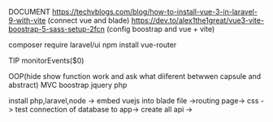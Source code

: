 DOCUMENT
https://techvblogs.com/blog/how-to-install-vue-3-in-laravel-9-with-vite (connect vue and blade)
https://dev.to/alex1the1great/vue3-vite-boostrap-5-sass-setup-2fcn (config boostrap and vue + vite)


composer require laravel/ui
npm install vue-router

TIP
monitorEvents($0)

OOP(hide show function work and ask what diiferent betwwen capsule and abstract)
MVC
boostrap
jquery
php

install php,laravel,node -> embed vuejs into blade file ->routing page-> css -> test connection of database to app-> create all api ->